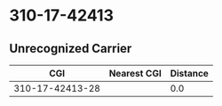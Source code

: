 # 310-17-42413
## Unrecognized Carrier


| CGI | Nearest CGI | Distance |
|-----|-------------|----------|
| 310-17-42413-28 |  | 0.0 |
